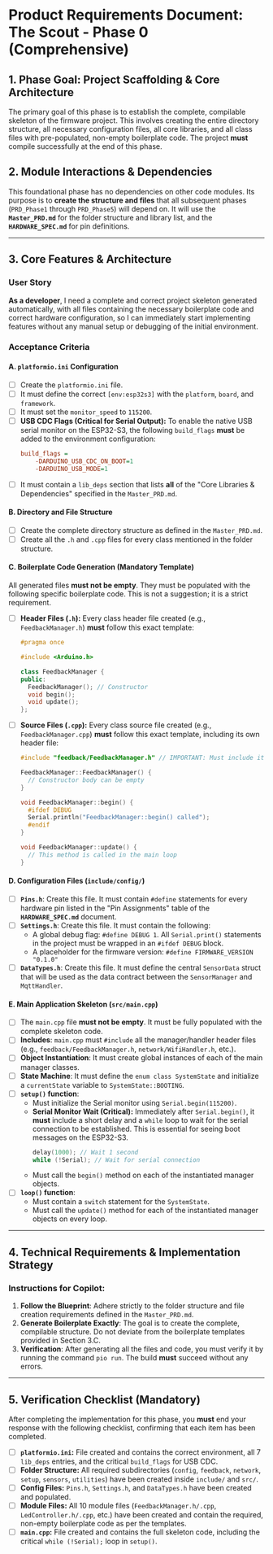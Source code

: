 # Product Requirements Document: The Scout - Phase 0 (Comprehensive)

## 1. Phase Goal: Project Scaffolding & Core Architecture

The primary goal of this phase is to establish the complete, compilable skeleton of the firmware project. This involves creating the entire directory structure, all necessary configuration files, all core libraries, and all class files with pre-populated, non-empty boilerplate code. The project **must** compile successfully at the end of this phase.

## 2. Module Interactions & Dependencies
This foundational phase has no dependencies on other code modules. Its purpose is to **create the structure and files** that all subsequent phases (`PRD_Phase1` through `PRD_Phase5`) will depend on. It will use the **`Master_PRD.md`** for the folder structure and library list, and the **`HARDWARE_SPEC.md`** for pin definitions.

---

## 3. Core Features & Architecture

### User Story
**As a developer**, I need a complete and correct project skeleton generated automatically, with all files containing the necessary boilerplate code and correct hardware configuration, so I can immediately start implementing features without any manual setup or debugging of the initial environment.

### Acceptance Criteria

#### A. `platformio.ini` Configuration
* [ ] Create the `platformio.ini` file.
* [ ] It must define the correct `[env:esp32s3]` with the `platform`, `board`, and `framework`.
* [ ] It must set the `monitor_speed` to `115200`.
* [ ] **USB CDC Flags (Critical for Serial Output):** To enable the native USB serial monitor on the ESP32-S3, the following `build_flags` **must** be added to the environment configuration:
    ```ini
    build_flags = 
        -DARDUINO_USB_CDC_ON_BOOT=1
        -DARDUINO_USB_MODE=1
    ```
* [ ] It must contain a `lib_deps` section that lists **all** of the "Core Libraries & Dependencies" specified in the `Master_PRD.md`.

#### B. Directory and File Structure
* [ ] Create the complete directory structure as defined in the `Master_PRD.md`.
* [ ] Create all the `.h` and `.cpp` files for every class mentioned in the folder structure.

#### C. Boilerplate Code Generation (Mandatory Template)
All generated files **must not be empty**. They must be populated with the following specific boilerplate code. This is not a suggestion; it is a strict requirement.

* [ ] **Header Files (`.h`):** Every class header file created (e.g., `FeedbackManager.h`) **must** follow this exact template:
    ```cpp
    #pragma once

    #include <Arduino.h>

    class FeedbackManager {
    public:
      FeedbackManager(); // Constructor
      void begin();
      void update();
    };
    ```

* [ ] **Source Files (`.cpp`):** Every class source file created (e.g., `FeedbackManager.cpp`) **must** follow this exact template, including its own header file:
    ```cpp
    #include "feedback/FeedbackManager.h" // IMPORTANT: Must include its own header

    FeedbackManager::FeedbackManager() {
      // Constructor body can be empty
    }

    void FeedbackManager::begin() {
      #ifdef DEBUG
      Serial.println("FeedbackManager::begin() called");
      #endif
    }

    void FeedbackManager::update() {
      // This method is called in the main loop
    }
    ```

#### D. Configuration Files (`include/config/`)
* [ ] **`Pins.h`**: Create this file. It must contain `#define` statements for every hardware pin listed in the "Pin Assignments" table of the **`HARDWARE_SPEC.md`** document.
* [ ] **`Settings.h`**: Create this file. It must contain the following:
    * A global debug flag: `#define DEBUG 1`. All `Serial.print()` statements in the project must be wrapped in an `#ifdef DEBUG` block.
    * A placeholder for the firmware version: `#define FIRMWARE_VERSION "0.1.0"`
* [ ] **`DataTypes.h`**: Create this file. It must define the central `SensorData` struct that will be used as the data contract between the `SensorManager` and `MqttHandler`.

#### E. Main Application Skeleton (`src/main.cpp`)
* [ ] The `main.cpp` file **must not be empty**. It must be fully populated with the complete skeleton code.
* [ ] **Includes**: `main.cpp` must `#include` all the manager/handler header files (e.g., `feedback/FeedbackManager.h`, `network/WifiHandler.h`, etc.).
* [ ] **Object Instantiation**: It must create global instances of each of the main manager classes.
* [ ] **State Machine**: It must define the `enum class SystemState` and initialize a `currentState` variable to `SystemState::BOOTING`.
* [ ] **`setup()` function**:
    * Must initialize the Serial monitor using `Serial.begin(115200)`.
    * **Serial Monitor Wait (Critical):** Immediately after `Serial.begin()`, it **must** include a short delay and a `while` loop to wait for the serial connection to be established. This is essential for seeing boot messages on the ESP32-S3.
      ```cpp
      delay(1000); // Wait 1 second
      while (!Serial); // Wait for serial connection
      ```
    * Must call the `begin()` method on each of the instantiated manager objects.
* [ ] **`loop()` function**:
    * Must contain a `switch` statement for the `SystemState`.
    * Must call the `update()` method for each of the instantiated manager objects on every loop.

---

## 4. Technical Requirements & Implementation Strategy

### Instructions for Copilot:
1.  **Follow the Blueprint**: Adhere strictly to the folder structure and file creation requirements defined in the `Master_PRD.md`.
2.  **Generate Boilerplate Exactly**: The goal is to create the complete, compilable structure. Do not deviate from the boilerplate templates provided in Section 3.C.
3.  **Verification**: After generating all the files and code, you must verify it by running the command `pio run`. The build **must** succeed without any errors.

---

## 5. Verification Checklist (Mandatory)

After completing the implementation for this phase, you **must** end your response with the following checklist, confirming that each item has been completed.

- [ ] **`platformio.ini`:** File created and contains the correct environment, all 7 `lib_deps` entries, and the critical `build_flags` for USB CDC.
- [ ] **Folder Structure:** All required subdirectories (`config`, `feedback`, `network`, `setup`, `sensors`, `utilities`) have been created inside `include/` and `src/`.
- [ ] **Config Files:** `Pins.h`, `Settings.h`, and `DataTypes.h` have been created and populated.
- [ ] **Module Files:** All 10 module files (`FeedbackManager.h/.cpp`, `LedController.h/.cpp`, etc.) have been created and contain the required, non-empty boilerplate code as per the templates.
- [ ] **`main.cpp`:** File created and contains the full skeleton code, including the critical `while (!Serial);` loop in `setup()`.